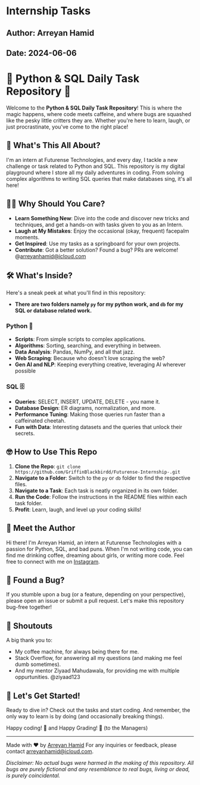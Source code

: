 # Internship Tasks
## Author: Arreyan Hamid
## Date: 2024-06-06

# 🐍 Python & SQL Daily Task Repository 🚀

Welcome to the **Python & SQL Daily Task Repository**! This is where the magic happens, where code meets caffeine, and where bugs are squashed like the pesky little critters they are. Whether you're here to learn, laugh, or just procrastinate, you've come to the right place!

## 📅 What's This All About?

I'm an intern at Futurense Technologies, and every day, I tackle a new challenge or task related to Python and SQL. This repository is my digital playground where I store all my daily adventures in coding. From solving complex algorithms to writing SQL queries that make databases sing, it's all here!

## 🧙‍♂️ Why Should You Care?

- **Learn Something New**: Dive into the code and discover new tricks and techniques, and get a hands-on with tasks given to you as an Intern.
- **Laugh at My Mistakes**: Enjoy the occasional (okay, frequent) facepalm moments.
- **Get Inspired**: Use my tasks as a springboard for your own projects.
- **Contribute**: Got a better solution? Found a bug? PRs are welcome! @arreyanhamid@icloud.com

## 🛠️ What's Inside?

Here's a sneak peek at what you'll find in this repository:
- **There are two folders namely `py` for my python work, and `db` for my SQL or database related work.**
  
### Python 🐍
- **Scripts**: From simple scripts to complex applications.
- **Algorithms**: Sorting, searching, and everything in between.
- **Data Analysis**: Pandas, NumPy, and all that jazz.
- **Web Scraping**: Because who doesn't love scraping the web?
- **Gen AI and NLP**: Keeping everything creative, leveraging AI wherever possible

### SQL 🗄️
- **Queries**: SELECT, INSERT, UPDATE, DELETE - you name it.
- **Database Design**: ER diagrams, normalization, and more.
- **Performance Tuning**: Making those queries run faster than a caffeinated cheetah.
- **Fun with Data**: Interesting datasets and the queries that unlock their secrets.

## 🤓 How to Use This Repo
1. **Clone the Repo**: `git clone https://github.com/GriffinBlackbirdd/Futurense-Internship-.git`
2. **Navigate to a Folder**: Switch to the `py` or `db` folder to find the respective files.
3. **Navigate to a Task**: Each task is neatly organized in its own folder.
4. **Run the Code**: Follow the instructions in the README files within each task folder.
5. **Profit**: Learn, laugh, and level up your coding skills!

## 🦄 Meet the Author

Hi there! I'm Arreyan Hamid, an intern at Futurense Technologies with a passion for Python, SQL, and bad puns. When I'm not writing code, you can find me drinking coffee, dreaming about girls, or writing more code. Feel free to connect with me on [Instagram](https://www.instagram.com/afraid0fw0men/).

## 🐛 Found a Bug?

If you stumble upon a bug (or a feature, depending on your perspective), please open an issue or submit a pull request. Let's make this repository bug-free together!

## 📢 Shoutouts

A big thank you to:
- My coffee machine, for always being there for me.
- Stack Overflow, for answering all my questions (and making me feel dumb sometimes).
- And my mentor Ziyaad Mahudawala, for providing me with multiple oppurtunities. @ziyaad123

## 🚀 Let's Get Started!

Ready to dive in? Check out the tasks and start coding. And remember, the only way to learn is by doing (and occasionally breaking things).

Happy coding! 🎉 and Happy Grading! 🎉 (to the Managers)

---

Made with ❤️ by [Arreyan Hamid](https://github.com/GriffinBlackbirdd)
For any inquiries or feedback, please contact [arreyanhamid@icloud.com](mailto:arreyanhamid@icloud.com).

*Disclaimer: No actual bugs were harmed in the making of this repository. All bugs are purely fictional and any resemblance to real bugs, living or dead, is purely coincidental.*
